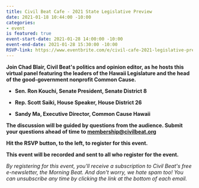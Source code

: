 ```yaml
---
title: Civil Beat Cafe - 2021 State Legislative Preview
date: 2021-01-18 10:44:00 -10:00
categories:
- event
is featured: true
event-start-date: 2021-01-28 14:00:00 -10:00
event-end-date: 2021-01-28 15:30:00 -10:00
RSVP-link: https://www.eventbrite.com/e/civil-cafe-2021-legislative-preview-tickets-136371852883?mc_eid=477cc0b993&mc_cid=c836f493de
---
```


**Join Chad Blair, Civil Beat's politics and opinion editor, as he hosts this virtual panel featuring the leaders of the Hawaii Legislature and the head of the good-government nonprofit Common Cause.**

* **Sen. Ron Kouchi, Senate President, Senate District 8**

* **Rep. Scott Saiki, House Speaker, House District 26**

* **Sandy Ma, Executive Director, Common Cause Hawaii**

**The discussion will be guided by questions from the audience. Submit your questions ahead of time to membership@civilbeat.org**

**Hit the RSVP button, to the left, to register for this event.**

**This event will be recorded and sent to all who register for the event.**

*By registering for this event, you'll receive a subscription to Civil Beat's free e-newsletter, the Morning Beat. And don't worry, we hate spam too! You can unsubscribe any time by clicking the link at the bottom of each email.*